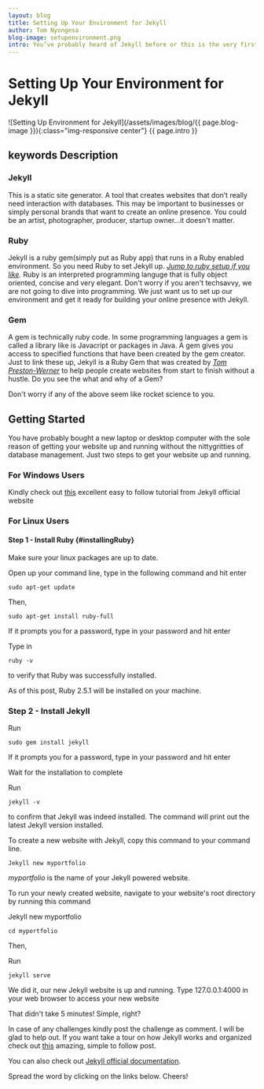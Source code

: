 ```yaml
---
layout: blog
title: Setting Up Your Environment for Jekyll
author: Tom Nyongesa
blog-image: setupenvironment.png
intro: You’ve probably heard of Jekyll before or this is the very first time you getting to hear it. Whichever the case, today we’re going to dive into the prerequisites of getting started with Jekyll. This is a step by step ultimate guide to setting up your environment ready.
---
```



# Setting Up Your Environment for Jekyll
![Setting Up Environment for Jekyll](/assets/images/blog/{{ page.blog-image }}){:class="img-responsive center"}
{{ page.intro }}

## keywords Description

### Jekyll

This is a static site generator. A tool that creates websites that don’t really need interaction with databases. This may be important to businesses or simply personal brands that want to create an online presence. You could be an artist, photographer, producer, startup owner...it doesn't matter.

### Ruby
Jekyll is a ruby gem(simply put as Ruby app) that runs in a Ruby enabled environment. So you need Ruby to set Jekyll up. *[Jump to ruby setup if you like](#installingRuby).* Ruby is an interpreted programming languge that is fully object oriented, concise and very elegant. Don't worry if you aren't techsavvy, we are not going to dive into programming. We just want us to set up our environment and get it ready for building your online presence with Jekyll. 

### Gem
A gem is technically ruby code. In some programming languages a gem is called a library like is Javacript or packages in Java. A gem gives you access to specified functions that have been created by the gem creator. Just to link these up, Jekyll is a Ruby Gem that was created by  *[Tom Preston-Werner](https://en.wikipedia.org/wiki/Tom_Preston-Werner)* to help people create websites from start to finish without a hustle. Do you see the what and why of a Gem?

Don't worry if any of the above seem like rocket science to you.

## Getting Started

You have probably bought a new laptop or desktop computer with the sole reason of getting your website up and running without the nittygritties of database management. Just two steps to get your website up and running. 

### For Windows Users

Kindly check out [this](https://jekyllrb.com/docs/installation/windows/) excellent easy to follow tutorial from Jekyll official website

### For Linux Users

#### Step 1 - Install Ruby {#installingRuby}

Make sure your linux packages are up to date. 

Open up your command line, type in the following command and hit enter

~~~
sudo apt-get update
~~~

Then,

~~~
sudo apt-get install ruby-full
~~~

If it prompts you for a password, type in your password and hit enter

Type in 

~~~
ruby -v
~~~

to verify that Ruby was successfully installed.

As of this post, Ruby 2.5.1 will be installed on your machine.

### Step 2 - Install Jekyll 
Run

~~~
sudo gem install jekyll
~~~

If it prompts you for a password, type in your password and hit enter

Wait for the installation to complete

Run 

~~~
jekyll -v
~~~

to confirm that Jekyll was indeed installed. The command will print out the latest Jekyll version installed. 

To create a new website with Jekyll, copy this command to your command line.

~~~
Jekyll new myportfolio
~~~

*myportfolio* is the name of your Jekyll powered website.

To run your newly created website, navigate to your website's root directory by running this command

Jekyll new myportfolio

~~~
cd myportfolio
~~~

Then,

Run

~~~
jekyll serve
~~~

We did it, our new Jekyll website is up and running. Type 127.0.0.1:4000 in your web browser to access your new website

That didn't take 5 minutes! Simple, right?

In case of any challenges kindly post the challenge as comment. I will be glad to help out. 
If you want take a tour on how Jekyll works and organized check out [this](http://localhost:4000/developer/2018/10/11/static-site-generators-are-back.html) amazing, simple to follow post.

You can also check out [Jekyll official documentation](https://jekyllrb.com/docs/).

Spread the word by clicking on the links below. Cheers!